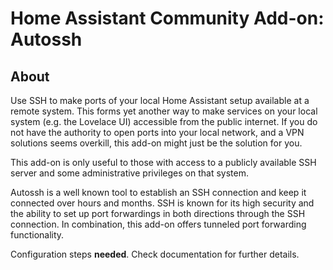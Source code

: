 # Home Assistant Community Add-on: Autossh

## About

Use SSH to make ports of your local Home Assistant setup available at a remote system.
This forms yet another way to make services on your local system (e.g. the Lovelace UI) accessible from the public internet.
If you do not have the authority to open ports into your local network, and a VPN solutions seems overkill, this add-on might just be the solution for you.

This add-on is only useful to those with access to a publicly available SSH server and some administrative privileges on that system.

Autossh is a well known tool to establish an SSH connection and keep it connected over hours and months.
SSH is known for its high security and the ability to set up port forwardings in both directions through the SSH connection.
In combination, this add-on offers tunneled port forwarding functionality.

Configuration steps **needed**. Check documentation for further details.

